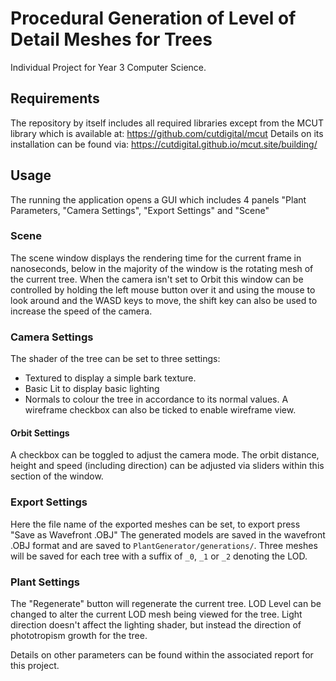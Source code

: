 # Procedural Generation of Level of Detail Meshes for Trees
Individual Project for Year 3 Computer Science.

## Requirements
The repository by itself includes all required libraries except from the MCUT library which is available at:
https://github.com/cutdigital/mcut
Details on its installation can be found via:
https://cutdigital.github.io/mcut.site/building/

## Usage
The running the application opens a GUI which includes 4 panels "Plant Parameters, "Camera Settings", "Export Settings" and "Scene"
### Scene
The scene window displays the rendering time for the current frame in nanoseconds, below in the majority of the window is the rotating mesh of the current tree.
When the camera isn't set to Orbit this window can be controlled by holding the left mouse button over it and using the mouse to look around and the WASD keys to move, the shift key can also be used to increase the speed of the camera.
### Camera Settings
The shader of the tree can be set to three settings:
- Textured to display a simple bark texture.
- Basic Lit to display basic lighting
- Normals to colour the tree in accordance to its normal values.
A wireframe checkbox can also be ticked to enable wireframe view.
#### Orbit Settings
A checkbox can be toggled to adjust the camera mode.
The orbit distance, height and speed (including direction) can be adjusted via sliders within this section of the window.
### Export Settings
Here the file name of the exported meshes can be set, to export press "Save as Wavefront .OBJ"
The generated models are saved in the wavefront .OBJ format and are saved to `PlantGenerator/generations/`.
Three meshes will be saved for each tree with a suffix of `_0`, `_1` or `_2` denoting the LOD.
### Plant Settings
The "Regenerate" button will regenerate the current tree.
LOD Level can be changed to alter the current LOD mesh being viewed for the tree.
Light direction doesn't affect the lighting shader, but instead the direction of phototropism growth for the tree.

Details on other parameters can be found within the associated report for this project.
